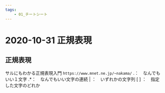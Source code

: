 ```yaml
---
tags:
    - 01_チートシート
---
```


# 2020-10-31 正規表現

## 正規表現

サルにもわかる正規表現入門 `https://www.mnet.ne.jp/~nakama/`
.：　なんでもいい１文字
.\*：　なんでもいい文字の連続
| ：　いずれかの文字列
[ ] ：　指定した文字のどれか
